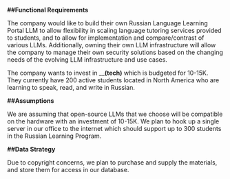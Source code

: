**##Functional Requirements**

The company would like to build their own Russian Language Learning Portal LLM to allow flexibility in scaling language tutoring services provided to students, and to allow for implementation and compare/contrast of various LLMs.  Additionally, owning their own LLM infrastructure will allow the company to manage their own security solutions based on the changing needs of the evolving LLM infrastructure and use cases.

The company wants to invest in ______(tech)____ which is budgeted for 10-15K.  They currently have 200 active students located in North America who are learning to speak, read, and write in Russian.


**##Assumptions**

We are assuming that open-source LLMs that we choose will be compatible on the hardware with an investment of 10-15K.
We plan to hook up a single server in our office to the internet which should support up to 300 students in the Russian Learning Program.


**##Data Strategy**

Due to copyright concerns, we plan to purchase and supply the materials, and store them for access in our database.
